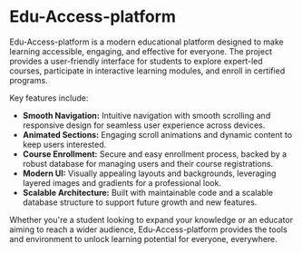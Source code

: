 # Edu-Access-platform
Edu-Access-platform is a modern educational platform designed to make learning accessible, engaging, and effective for everyone. The project provides a user-friendly interface for students to explore expert-led courses, participate in interactive learning modules, and enroll in certified programs. 

Key features include:
- **Smooth Navigation:** Intuitive navigation with smooth scrolling and responsive design for seamless user experience across devices.
- **Animated Sections:** Engaging scroll animations and dynamic content to keep users interested.
- **Course Enrollment:** Secure and easy enrollment process, backed by a robust database for managing users and their course registrations.
- **Modern UI:** Visually appealing layouts and backgrounds, leveraging layered images and gradients for a professional look.
- **Scalable Architecture:** Built with maintainable code and a scalable database structure to support future growth and new features.

Whether you're a student looking to expand your knowledge or an educator aiming to reach a wider audience, Edu-Access-platform provides the tools and environment to unlock learning potential for everyone, everywhere.

